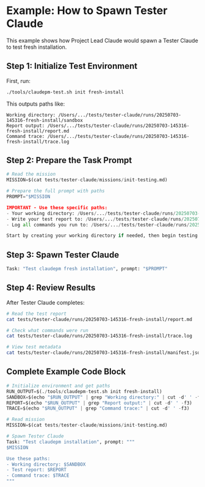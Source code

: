 # Example: How to Spawn Tester Claude

This example shows how Project Lead Claude would spawn a Tester Claude to test fresh installation.

## Step 1: Initialize Test Environment

First, run:
```bash
./tools/claudepm-test.sh init fresh-install
```

This outputs paths like:
```
Working directory: /Users/.../tests/tester-claude/runs/20250703-145316-fresh-install/sandbox
Report output: /Users/.../tests/tester-claude/runs/20250703-145316-fresh-install/report.md
Command trace: /Users/.../tests/tester-claude/runs/20250703-145316-fresh-install/trace.log
```

## Step 2: Prepare the Task Prompt

```python
# Read the mission
MISSION=$(cat tests/tester-claude/missions/init-testing.md)

# Prepare the full prompt with paths
PROMPT="$MISSION

IMPORTANT - Use these specific paths:
- Your working directory: /Users/.../tests/tester-claude/runs/20250703-145316-fresh-install/sandbox
- Write your test report to: /Users/.../tests/tester-claude/runs/20250703-145316-fresh-install/report.md
- Log all commands you run to: /Users/.../tests/tester-claude/runs/20250703-145316-fresh-install/trace.log

Start by creating your working directory if needed, then begin testing."
```

## Step 3: Spawn Tester Claude

```python
Task: "Test claudepm fresh installation", prompt: "$PROMPT"
```

## Step 4: Review Results

After Tester Claude completes:

```bash
# Read the test report
cat tests/tester-claude/runs/20250703-145316-fresh-install/report.md

# Check what commands were run
cat tests/tester-claude/runs/20250703-145316-fresh-install/trace.log

# View test metadata
cat tests/tester-claude/runs/20250703-145316-fresh-install/manifest.json
```

## Complete Example Code Block

```python
# Initialize environment and get paths
RUN_OUTPUT=$(./tools/claudepm-test.sh init fresh-install)
SANDBOX=$(echo "$RUN_OUTPUT" | grep "Working directory:" | cut -d' ' -f3)
REPORT=$(echo "$RUN_OUTPUT" | grep "Report output:" | cut -d' ' -f3)  
TRACE=$(echo "$RUN_OUTPUT" | grep "Command trace:" | cut -d' ' -f3)

# Read mission
MISSION=$(cat tests/tester-claude/missions/init-testing.md)

# Spawn Tester Claude
Task: "Test claudepm installation", prompt: """
$MISSION

Use these paths:
- Working directory: $SANDBOX
- Test report: $REPORT
- Command trace: $TRACE
"""
```
